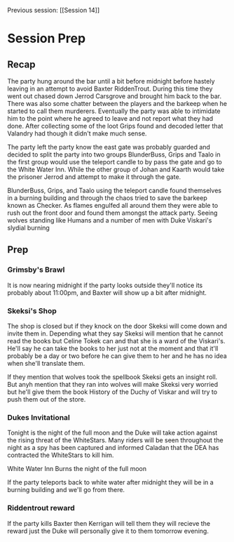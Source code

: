 Previous session: [[Session 14]]

# Session Prep

## Recap

The party hung around the bar until a bit before midnight before hastely leaving in an attempt to avoid Baxter RiddenTrout. During this time they went out chased down Jerrod Carsgrove and brought him back to the bar. There was also some chatter between the players and the barkeep when he started to call them murderers. Eventually the party was able to intimidate him to the point where he agreed to leave and not report what they had done. After collecting some of the loot Grips found and decoded letter that Valandry had though it didn't make much sense.

The party left the party know the east gate was probably guarded and decided to split the party into two groups BlunderBuss, Grips and Taalo in the first group would use the teleport candle to by pass the gate and go to the White Water Inn. While the other group of Johan and Kaarth would take the prisoner Jerrod and attempt to make it through the gate.

BlunderBuss, Grips, and Taalo using the teleport candle found themselves in a burning building and through the chaos tried to save the barkeep known as Checker. As flames engulfed all around them they were able to rush out the front door and found them amongst the attack party. Seeing wolves standing like Humans and a number of men with Duke Viskari's slydial burning
## Prep

### Grimsby's Brawl
It is now nearing midnight if the party looks outside they'll notice its probably about 11:00pm, and Baxter will show up a bit after midnight.

### Skeksi's Shop
The shop is closed but if they knock on the door Skeksi will come down and invite them in. Depending what they say Skeksi will mention that he cannot read the books but Celine Tokek can and that she is a ward of the Viskari's. He'll say he can take the books to her just not at the moment and that it'll probably be a day or two before he can give them to her and he has no idea when she'll translate them.

If they mention that wolves took the spellbook Skeksi gets an insight roll. But anyh mention that they ran into wolves will make Skeksi very worried but he'll give them the book History of the Duchy of Viskar and will try to push them out of the store. 

### Dukes Invitational 
Tonight is the night of the full moon and the Duke will take action against the rising threat of the WhiteStars. Many riders will be seen throughout the night as a spy has been captured and informed Caladan that the DEA has contracted the WhiteStars to kill him.

White Water Inn Burns the night of the full moon

If the party teleports back to white water after midnight they will be in a burning building and we'll go from there.
### Riddentrout reward
If the party kills Baxter then Kerrigan will tell them they will recieve the reward just the Duke will personally give it to them tomorrow evening.
